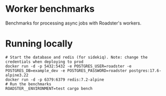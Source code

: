 # Worker benchmarks

Benchmarks for processing async jobs with Roadster's workers.

# Running locally

```shell
# Start the database and redis (for sidekiq). Note: change the credentials when deploying to prod
docker run -d -p 5432:5432 -e POSTGRES_USER=roadster -e POSTGRES_DB=example_dev -e POSTGRES_PASSWORD=roadster postgres:17.6-alpine3.22
docker run -d -p 6379:6379 redis:7.2-alpine
# Run the benchmarks
ROADSTER__ENVIRONMENT=test cargo bench
```
